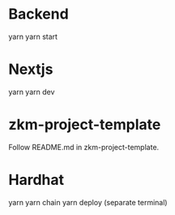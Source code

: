 # Backend

yarn
yarn start

# Nextjs

yarn
yarn dev

# zkm-project-template

Follow README.md in zkm-project-template.

# Hardhat

yarn
yarn chain
yarn deploy (separate terminal)

